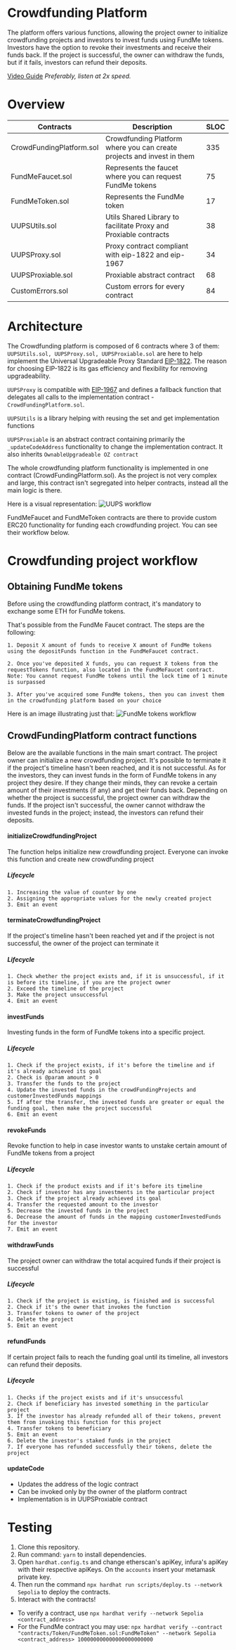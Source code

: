 # Crowdfunding Platform

The platform offers various functions, allowing the project owner to initialize crowdfunding projects and investors to invest funds using FundMe tokens. Investors have the option to revoke their investments and receive their funds back. If the project is successful, the owner can withdraw the funds, but if it fails, investors can refund their deposits.

[Video Guide](https://youtu.be/CohKsOaR35w) *Preferably, listen at 2x speed.*

# Overview

| Contracts                 | Description                                                               | SLOC |
|---------------------------|---------------------------------------------------------------------------|------|
| CrowdFundingPlatform.sol  | Crowdfunding Platform where you can create projects and invest in them    | 335  |
| FundMeFaucet.sol          | Represents the faucet where you can request FundMe tokens                 | 75   |
| FundMeToken.sol           | Represents the FundMe token                                               | 17   |
| UUPSUtils.sol             | Utils Shared Library to facilitate Proxy and Proxiable contracts          | 38   |
| UUPSProxy.sol             | Proxy contract compliant with eip-1822 and eip-1967                       | 34   |
| UUPSProxiable.sol         | Proxiable abstract contract                                               | 68   |
| CustomErrors.sol          | Custom errors for every contract                                          | 84   |

# Architecture

The Crowdfunding platform is composed of 6 contracts where 3 of them: `UUPSUtils.sol, UUPSProxy.sol, UUPSProxiable.sol` are here to help implement the Universal Upgradeable Proxy Standard [EIP-1822](https://eips.ethereum.org/EIPS/eip-1822). The reason for choosing EIP-1822 is its gas efficiency and flexibility for removing upgradeability.

`UUPSProxy` is compatible with [EIP-1967](https://eips.ethereum.org/EIPS/eip-1967) and defines a fallback function that delegates all calls to the implementation contract - `CrowdFundingPlatform.sol`.

`UUPSUtils` is a library helping with reusing the set and get implementation functions

`UUPSProxiable` is an abstract contract containing primarily the `_updateCodeAddress` functionality to change the implementation contract. It also inherits `OwnableUpgradeable OZ contract`

The whole crowdfunding platform functionality is implemented in one contract (CrowdFundingPlatform.sol). As the project is not very complex and large, this contract isn't segregated into helper contracts, instead all the main logic is there.

Here is a visual representation:
![UUPS workflow](<Images/UUPS workflow.png>)

FundMeFaucet and FundMeToken contracts are there to provide custom ERC20 functionality for funding each crowdfunding project. You can see their workflow below.

# Crowdfunding project workflow

## Obtaining FundMe tokens
Before using the crowdfunding platform contract, it's mandatory to exchange some ETH for FundMe tokens.

That's possible from the FundMe Faucet contract.
The steps are the following:
```
1. Deposit X amount of funds to receive X amount of FundMe tokens using the depositFunds function in the FundMeFaucet contract.

2. Once you've deposited X funds, you can request X tokens from the requestTokens function, also located in the FundMeFaucet contract.
Note: You cannot request FundMe tokens until the lock time of 1 minute is surpassed

3. After you've acquired some FundMe tokens, then you can invest them in the crowdfunding platform based on your choice
```

Here is an image illustrating just that:
![FundMe tokens workflow](<Images/FundMe tokens workflow.png>)

## CrowdFundingPlatform contract functions
Below are the available functions in the main smart contract. The project owner can initialize a new crowdfunding project. It's possible to terminate it if the project's timeline hasn't been reached, and it is not successful. As for the investors, they can invest funds in the form of FundMe tokens in any project they desire. If they change their minds, they can revoke a certain amount of their investments (if any) and get their funds back. Depending on whether the project is successful, the project owner can withdraw the funds. If the project isn't successful, the owner cannot withdraw the invested funds in the project; instead, the investors can refund their deposits.

#### initializeCrowdfundingProject
The function helps initialize new crowdfunding project.
Everyone can invoke this function and create new crowdfunding project
##### Lifecycle
```
1. Increasing the value of counter by one
2. Assigning the appropriate values for the newly created project
3. Emit an event
```

#### terminateCrowdfundingProject
If the project's timeline hasn't been reached yet and if the project is not successful, the owner of the project can terminate it
##### Lifecycle
```
1. Check whether the project exists and, if it is unsuccessful, if it is before its timeline, if you are the project owner
2. Exceed the timeline of the project
3. Make the project unsuccessful
4. Emit an event
```

#### investFunds
Investing funds in the form of FundMe tokens into a specific project.
##### Lifecycle
```
1. Check if the project exists, if it's before the timeline and if it's already achieved its goal
2. Check is @param amount > 0
3. Transfer the funds to the project
4. Update the invested funds in the crowdFundingProjects and customerInvestedFunds mappings
5. If after the transfer, the invested funds are greater or equal the funding goal, then make the project successful
6. Emit an event
```

#### revokeFunds
Revoke function to help in case investor wants to unstake certain amount of FundMe tokens from a project
##### Lifecycle
```
1. Check if the product exists and if it's before its timeline
2. Check if investor has any investments in the particular project
3. Check if the project already achieved its goal
4. Transfer the requested amount to the investor
5. Decrease the invested funds in the project
6. Decrease the amount of funds in the mapping customerInvestedFunds for the investor
7. Emit an event
```

#### withdrawFunds
The project owner can withdraw the total acquired funds if their project is successful
##### Lifecycle
```
1. Check if the project is existing, is finished and is successful
2. Check if it's the owner that invokes the function
3. Transfer tokens to owner of the project
4. Delete the project
5. Emit an event
```

#### refundFunds
If certain project fails to reach the funding goal until its timeline, all investors can refund their deposits.
##### Lifecycle
```
1. Checks if the project exists and if it's unsuccessful
2. Check if beneficiary has invested something in the particular project
3. If the investor has already refunded all of their tokens, prevent them from invoking this function for this project
4. Transfer tokens to beneficiary
5. Emit an event
6. Delete the investor's staked funds in the project
7. If everyone has refunded successfully their tokens, delete the project
```

#### updateCode
* Updates the address of the logic contract
* Can be invoked only by the owner of the platform contract
* Implementation is in UUPSProxiable contract


# Testing
1. Clone this repository.
2. Run command: `yarn` to install dependencies.
3. Open `hardhat.config.ts` and change etherscan's apiKey, infura's apiKey with their respective apiKeys. On the `accounts` insert your metamask private key.
4. Then run the command `npx hardhat run scripts/deploy.ts --network Sepolia` to deploy the contracts.
5. Interact with the contracts!
* To verify a contract, use `npx hardhat verify --network Sepolia <contract_address>`
* For the FundMe contract you may use: `npx hardhat verify --contract "contracts/Token/FundMeToken.sol:FundMeToken" --network Sepolia <contract_address> 100000000000000000000000`
